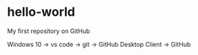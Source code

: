 # hello-world
My first repository on GitHub

Windows 10 -> vs code -> git -> GitHub Desktop Client -> GitHub